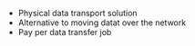 - Physical data transport solution
- Alternative to moving datat over the network
- Pay per data transfer job


